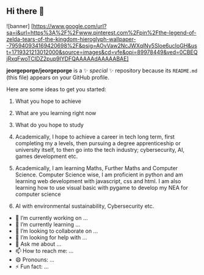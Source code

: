 ## Hi there 👋
![banner] [https://www.google.com/url?sa=i&url=https%3A%2F%2Fwww.pinterest.com%2Fpin%2Fthe-legend-of-zelda-tears-of-the-kingdom-hieroglyph-wallpaper--795940934169420698%2F&psig=AOvVaw2NcJWXqlNy5Sloe6ucIoGH&ust=1719321213012000&source=images&cd=vfe&opi=89978449&ved=0CBEQjRxqFwoTCIDZ2pup9IYDFQAAAAAdAAAAABAE]

**jeorgeporge/jeorgeporge** is a ✨ _special_ ✨ repository because its `README.md` (this file) appears on your GitHub profile.

Here are some ideas to get you started:

1. What you hope to achieve
2. What are you learning right now
3. What do you hope to study

1. Academically, I hope to achieve a career in tech long term, first completing my a levels, then pursuing a degree apprenticeship or university itself, to then go into the tech industry; cybersecurity, AI, games development etc.
2. Academically, I am learning Maths, Further Maths and Computer Science. Computer Science wise, I am proficient in python and am learning web development with javascript, css and html. I am also learning how to use visual basic with pygame to develop my NEA for computer science
3. AI with environmental sustainability, Cybersecurity etc.

- 🔭 I’m currently working on ...
- 🌱 I’m currently learning ...
- 👯 I’m looking to collaborate on ...
- 🤔 I’m looking for help with ...
- 💬 Ask me about ...
- 📫 How to reach me: ...
- 😄 Pronouns: ...
- ⚡ Fun fact: ...

